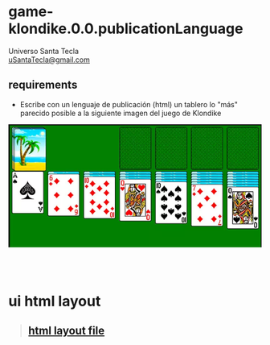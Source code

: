 # game-klondike.0.0.publicationLanguage
Universo Santa Tecla  
[uSantaTecla@gmail.com](mailto:uSantaTecla@gmail.com)  
  
## requirements 

* Escribe con un lenguaje de publicación (html) un tablero lo "más" parecido posible a la siguiente imagen del juego de Klondike

![Klondike](../0.0.publicationLanguage/image/klondike.png) 

<br>
<br>

# ui html layout

> ## [ html layout file](../0.0.publicationLanguage/klondike-ui-layout.html)